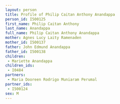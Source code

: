 ```yaml
---
layout: person
title: Profile of Philip Caitan Anthony Anandappa
person_id: I500125
first_name: Philip Caitan Anthony
last_name: Anandappa
full_name: Philip Caitan Anthony Anandappa
mother: Agnes Lucy Laity Ramenaden
mother_id: I500137
father: John Edmund Anandappa
father_id: I500138
children:
 - Mariette Anandappa
children_ids:
 - I0484
partners:
 - Maria Dooreen Rodrigo Muniaram Perumal
partner_ids:
 - I500124
sex: M
---
```


